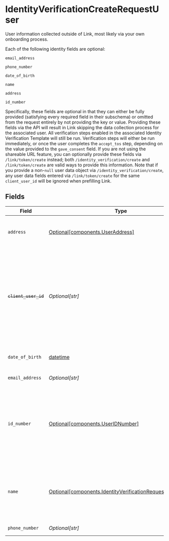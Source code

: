 # IdentityVerificationCreateRequestUser

User information collected outside of Link, most likely via your own onboarding process.

Each of the following identity fields are optional:

`email_address`

`phone_number`

`date_of_birth`

`name`

`address`

`id_number`

Specifically, these fields are optional in that they can either be fully provided (satisfying every required field in their subschema) or omitted from the request entirely by not providing the key or value.
Providing these fields via the API will result in Link skipping the data collection process for the associated user. All verification steps enabled in the associated Identity Verification Template will still be run. Verification steps will either be run immediately, or once the user completes the `accept_tos` step, depending on the value provided to the `gave_consent` field.
If you are not using the shareable URL feature, you can optionally provide these fields via `/link/token/create` instead; both `/identity_verification/create` and `/link/token/create` are valid ways to provide this information. Note that if you provide a non-`null` user data object via `/identity_verification/create`, any user data fields entered via `/link/token/create` for the same `client_user_id` will be ignored when prefilling Link.


## Fields

| Field                                                                                                                                                                                                                               | Type                                                                                                                                                                                                                                | Required                                                                                                                                                                                                                            | Description                                                                                                                                                                                                                         | Example                                                                                                                                                                                                                             |
| ----------------------------------------------------------------------------------------------------------------------------------------------------------------------------------------------------------------------------------- | ----------------------------------------------------------------------------------------------------------------------------------------------------------------------------------------------------------------------------------- | ----------------------------------------------------------------------------------------------------------------------------------------------------------------------------------------------------------------------------------- | ----------------------------------------------------------------------------------------------------------------------------------------------------------------------------------------------------------------------------------- | ----------------------------------------------------------------------------------------------------------------------------------------------------------------------------------------------------------------------------------- |
| `address`                                                                                                                                                                                                                           | [Optional[components.UserAddress]](../../models/shared/useraddress.md)                                                                                                                                                              | :heavy_minus_sign:                                                                                                                                                                                                                  | Home address for the user. For more context on this field, see [Input Validation by Country](https://plaid.com/docs/identity-verification/hybrid-input-validation/#input-validation-by-country).                                    |                                                                                                                                                                                                                                     |
| ~~`client_user_id`~~                                                                                                                                                                                                                | *Optional[str]*                                                                                                                                                                                                                     | :heavy_minus_sign:                                                                                                                                                                                                                  | : warning: ** DEPRECATED **: This will be removed in a future release, please migrate away from it as soon as possible.<br/><br/>Specifying `user.client_user_id` is deprecated. Please provide `client_user_id` at the root level instead. | your-db-id-3b24110                                                                                                                                                                                                                  |
| `date_of_birth`                                                                                                                                                                                                                     | [datetime](https://docs.python.org/3/library/datetime.html#datetime-objects)                                                                                                                                                        | :heavy_minus_sign:                                                                                                                                                                                                                  | A date in the format YYYY-MM-DD (RFC 3339 Section 5.6).                                                                                                                                                                             | 1990-05-29                                                                                                                                                                                                                          |
| `email_address`                                                                                                                                                                                                                     | *Optional[str]*                                                                                                                                                                                                                     | :heavy_minus_sign:                                                                                                                                                                                                                  | A valid email address.                                                                                                                                                                                                              | user@example.com                                                                                                                                                                                                                    |
| `id_number`                                                                                                                                                                                                                         | [Optional[components.UserIDNumber]](../../models/shared/useridnumber.md)                                                                                                                                                            | :heavy_minus_sign:                                                                                                                                                                                                                  | ID number submitted by the user, currently used only for the Identity Verification product. If the user has not submitted this data yet, this field will be `null`. Otherwise, both fields are guaranteed to be filled.             |                                                                                                                                                                                                                                     |
| `name`                                                                                                                                                                                                                              | [Optional[components.IdentityVerificationRequestUserName]](../../models/shared/identityverificationrequestusername.md)                                                                                                              | :heavy_minus_sign:                                                                                                                                                                                                                  | You can use this field to pre-populate the user's legal name; if it is provided here, they will not be prompted to enter their name in the identity verification attempt.                                                           |                                                                                                                                                                                                                                     |
| `phone_number`                                                                                                                                                                                                                      | *Optional[str]*                                                                                                                                                                                                                     | :heavy_minus_sign:                                                                                                                                                                                                                  | A phone number in E.164 format.                                                                                                                                                                                                     | +19876543212                                                                                                                                                                                                                        |